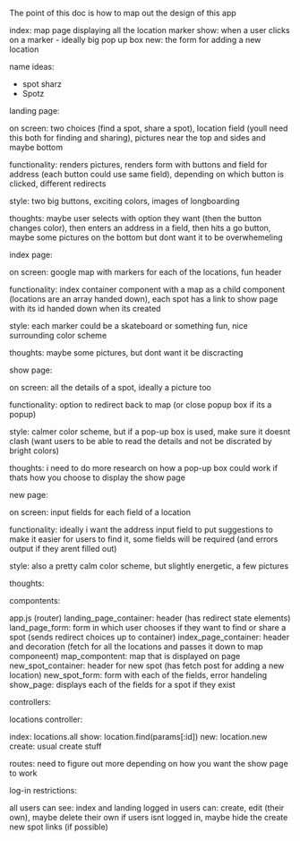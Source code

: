 The point of this doc is how to map out the design of this app

index: map page displaying all the location marker 
show: when a user clicks on a marker - ideally big pop up box 
new: the form for adding a new location 

name ideas:
- spot sharz 
- Spotz 

landing page:

on screen: two choices (find a spot, share a spot), location field (youll need this both for finding and sharing), pictures near the top and sides and maybe bottom 

functionality: renders pictures, renders form with buttons and field for address (each button could use same field), depending on which button is clicked, different redirects 

style: two big buttons, exciting colors, images of longboarding

thoughts: maybe user selects with option they want (then the button changes color), then enters an address in a field, then hits a go button, maybe some pictures on the bottom but dont want it to be overwhemeling 




index page: 

on screen: google map with markers for each of the locations, fun header

functionality: index container component with a map as a child component (locations are an array handed down), each spot has a link to show page with its id handed down when its created  

style: each marker could be a skateboard or something fun, nice surrounding color scheme 

thoughts: maybe some pictures, but dont want it be discracting 




show page: 

on screen: all the details of a spot, ideally a picture too 

functionality: option to redirect back to map (or close popup box if its a popup)

style: calmer color scheme, but if a pop-up box is used, make sure it doesnt clash (want users to be able to read the details and not be discrated by bright colors)

thoughts: i need to do more research on how a pop-up box could work if thats how you choose to display the show page 



new page:

on screen: input fields for each field of a location 

functionality: ideally i want the address input field to put suggestions to make it easier for users to find it, some fields will be required (and errors output if they arent filled out)

style: also a pretty calm color scheme, but slightly energetic, a few pictures 

thoughts: 




compontents: 

app.js (router) 
landing_page_container: header (has redirect state elements)
land_page_form: form in which user chooses if they want to find or share a spot (sends redirect choices up to container)
index_page_container: header and decoration (fetch for all the locations and passes it down to map componeent)
map_compontent: map that is displayed on page
new_spot_container: header for new spot (has fetch post for adding a new location)
new_spot_form: form with each of the fields, error handeling
show_page: displays each of the fields for a spot if they exist 


controllers:

locations controller: 

index: locations.all 
show: location.find(params[:id])
new: location.new 
create: usual create stuff 


routes: 
need to figure out more depending on how you want the show page to work 

log-in restrictions: 

all users can see: index and landing 
logged in users can: create, edit (their own), maybe delete their own 
if users isnt logged in, maybe hide the create new spot links (if possible) 
